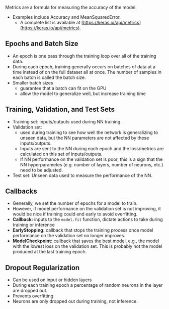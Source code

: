 Metrics are a formula for measuring the accuracy of the model.
* Examples include Accuracy and MeanSquaredError.
  * A complete list is available at [https://keras.io/api/metrics](https://keras.io/api/metrics).


## Epochs and Batch Size
* An epoch is one pass through the training loop over all of the training data.
* During each epoch, training generally occurs on batches of data at a time instead of on the full dataset all at once. The number of samples in each batch is called the batch size.
* Smaller batch sizes
  * guarantee that a batch can fit on the GPU
  * allow the model to generalize well, but increase training time

## Training, Validation, and Test Sets
* Training set: inputs/outputs used during NN training.
* Validation set:
  * used during training to see how well the network is generalizing to unseen data, but the NN parameters are not affected by these inputs/outputs.
  * Inputs are sent to the NN during each epoch and the loss/metrics are calculated on this set of inputs/outputs.
  * If NN performance on the validation set is poor, this is a sign that the NN hyperparametes (e.g. number of layers, number of neurons, etc.) need to be adjusted.
* Test set: Unseen data used to measure the performance of the NN.


## Callbacks 
* Generally, we set the number of epochs for a model to train.
* However, if model performance on the validation set is not improving, it would be nice if training could end early to avoid overfitting.
* __Callback:__ inputs to the `model.fit` function, dictate actions to take during training or inference
* __EarlyStopping:__ callback that stops the training process once model performance on the validation set no longer improves.
* __ModelCheckpoint:__ callback that saves the best model, e.g., the model with the lowest loss on the validation set. This is probably not the model produced at the last training epoch.


## Dropout Regularization
* Can be used on input or hidden layers
* During each training epoch a percentage of random neurons in the layer are dropped out.
* Prevents overfitting
* Neurons are only dropped out during training, not inference.